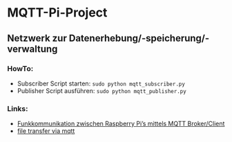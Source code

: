 # MQTT-Pi-Project
## Netzwerk zur Datenerhebung/-speicherung/-verwaltung


### HowTo:
- Subscriber Script starten: `sudo python mqtt_subscriber.py`
- Publisher Script ausführen:  `sudo python mqtt_publisher.py`

### Links:
- [Funkkommunikation zwischen Raspberry Pi’s mittels MQTT Broker/Client](https://tutorials-raspberrypi.de/datenaustausch-raspberry-pi-mqtt-broker-client/)
- [file transfer via mqtt](https://github.com/hjltu/file-transfer-via-mqtt/blob/master/LICENSE.md)
